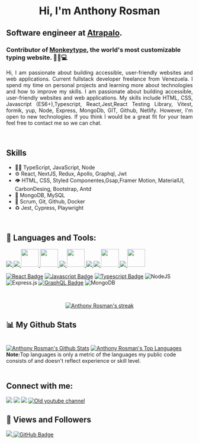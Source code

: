 <h1 align="center">Hi, I'm Anthony Rosman</h1>

## Software engineer at [Atrapalo](https://www.atrapalo.com/).</br>
### Contributor of [Monkeytype](https://monkeytype.com), the world's most customizable typing website. 👨‍💻💻

<p align="justify">
Hi, I am passionate about building accessible, user-friendly websites and web applications. Current fullstack developer freelance from Venezuela. I spend my time on personal projects and learning more about technologies and how to improve my skills. I am passionate about building accessible, user-friendly websites and web applications. My skills include HTML, CSS, Javascript (ES6+),Typescript, React,Jest,React Testing Library, Vitest, formik, yup, Node, Express, MongoDb, GIT, Github, Netlify. However, I'm open to new technologies. If you think I would be a great fit for your team feel free to contact me so we can chat.</p>
</br>

## Skills
- 👨‍💻 TypeScript, JavaScript, Node
- ⚙️ React, NextJS, Redux, Apollo, Graphql, Jwt
- 👁️ HTML, CSS, Styled Componentes,Gsap,Framer Motion, MaterialUI, CarbonDesing, Bootstrap, Antd
- 💽 MongoDB, MySQL
- :busts_in_silhouette: Scrum, Git, Github, Docker
- :recycle: Jest, Cypress, Playwright

</br>

## 🚀 Languages and Tools:

<p align="left"> 
    <a href="https://www.w3.org/html/" target="_blank"> <img src="https://img.icons8.com/color/48/000000/html-5.png"/> </a> 
    <a href="https://www.w3schools.com/css/" target="_blank"> <img src="https://img.icons8.com/color/48/000000/css3.png"/> </a>
    <a href="https://sass-lang.com/" target="_blank"> <img src="https://img.icons8.com/color/512/sass.png" style="width:48px; height:48px"/> </a>
    <a href="https://styled-components.com/" target="_blank"> <img src="https://styled-components.com/logo.png" style="width:48px; height:48px"/> </a>
    <a href="https://developer.mozilla.org/en-US/docs/Web/JavaScript" target="_blank"> <img src="https://img.icons8.com/color/48/000000/javascript.png"/> </a>
    <a href="https://www.typescriptlang.org/" target="_blank"> <img src="https://img.icons8.com/color/512/typescript.png" style="width:48px; height:48px"/> </a> 
    <a href="https://reactjs.org/" target="_blank"> <img src="https://img.icons8.com/color/48/000000/react-native.png"/> </a>
    <a href="https://redux.js.org" target="_blank"> <img src="https://img.icons8.com/color/48/000000/redux.png"/> </a>  
    <a href="https://graphql.org/" target="_blank"> <img src="https://img.icons8.com/color/512/graphql.png" style="width:48px; height:48px;"/> </a>  
    <a href="https://git-scm.com/" target="_blank"> <img src="https://img.icons8.com/color/48/000000/git.png"/> </a> 
    <a href="https://code.visualstudio.com/" target="_blank"> <img src="https://code.visualstudio.com/assets/branding/app-icon.png"style="width:48px; height:48px"/> </a>
</p>

[![React Badge](https://img.shields.io/badge/-React-61DBFB?style=for-the-badge&labelColor=black&logo=react&logoColor=61DBFB)](#)
[![Javascript Badge](https://img.shields.io/badge/-Javascript-F0DB4F?style=for-the-badge&labelColor=black&logo=javascript&logoColor=F0DB4F)](#)
[![Typescript Badge](https://img.shields.io/badge/-Typescript-007acc?style=for-the-badge&labelColor=black&logo=typescript&logoColor=007acc)](#)
![NodeJS](https://img.shields.io/badge/node.js-6DA55F?style=for-the-badge&logo=node.js&logoColor=green&labelColor=black)
![Express.js](https://img.shields.io/badge/express.js-%23404d59.svg?style=for-the-badge&logo=express&logoColor=%2361DAFB&labelColor=black)
[![GraphQL Badge](https://img.shields.io/badge/-GraphQl-e535ab?style=for-the-badge&labelColor=black&logo=node.js&logoColor=e535ab)](#)
![MongoDB](https://img.shields.io/badge/MongoDB-%234ea94b.svg?style=for-the-badge&logo=mongodb&logoColor=white&labelColor=black)

<br/>

<p align="center">
    <a href="https://github.com/D3press3dd/github-readme-streak-stats">
        <img title="🔥 Get streak stats for your profile at git.io/streak-stats" alt="Anthony Rosman's streak" src="https://github-readme-streak-stats.herokuapp.com/?user=D3press3dd&theme=black-ice&hide_border=true&stroke=0000&background=060A0CD0&"/>
    </a>
</p>

## 📊 My Github Stats

  <br/>
    <a href="https://github.com/D3press3dd/github-readme-stats"><img alt="Anthony Rosman's Github Stats" src="https://github-readme-stats.vercel.app/api?username=D3press3dd&show_icons=true&count_private=true&theme=react&hide_border=true&bg_color=0D1117" /></a>
  <a href="https://github.com/D3press3dd/github-readme-stats"><img alt="Anthony Rosman's Top Languages" src="https://github-readme-stats.vercel.app/api/top-langs/?username=D3press3dd&langs_count=8&count_private=true&layout=compact&theme=react&hide_border=true&bg_color=0D1117" /></a>
  <br/>
  <b>Note:</b>Top languages is only a metric of the languages my public code consists of and doesn't reflect experience or skill level.
  
<br/>
<br/>

## Connect with me:

<p align="left">

<a href = "https://www.linkedin.com/in/anthonyrosman/"><img src="https://img.icons8.com/fluent/48/000000/linkedin.png"/></a>
<a href = "https://twitter.com/Anthonyrosman"><img src="https://img.icons8.com/fluent/48/000000/twitter.png"/></a>
<a href = "https://www.instagram.com/anthonyrosman/"><img src="https://img.icons8.com/fluent/48/000000/instagram-new.png"/></a>
<a href = "http://bit.ly/D3press3d"><img src="https://img.icons8.com/color/48/000000/youtube-play.png" alt="Old youtube channel"/></a>

</p>

## 💖 Views and Followers

<a href="https://github.com/Meghna-DAS/github-profile-views-counter">
    <img src="https://komarev.com/ghpvc/?username=D3press3dd">
</a>
<a href="https://github.com/D3press3dd?tab=followers"><img src="https://img.shields.io/github/followers/D3press3dd?label=Followers&style=social" alt="GitHub Badge"></a>
